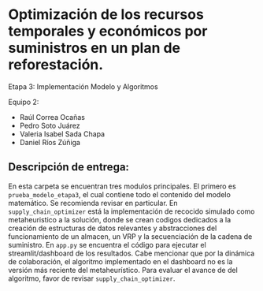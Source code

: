 # Optimización de los recursos temporales y económicos por suministros en un plan de reforestación.
Etapa 3: Implementación Modelo y Algoritmos

Equipo 2:
- Raúl Correa Ocañas
- Pedro Soto Juárez
- Valeria Isabel Sada Chapa
- Daniel Ríos Zúñiga

## Descripción de entrega:
En esta carpeta se encuentran tres modulos principales. El primero es `prueba_modelo_etapa3`, el cual contiene todo el contenido del modelo matemático. Se recomienda revisar en particular. En `supply_chain_optimizer` está la implementación de recocido simulado como metaheuristico a la solución, donde se crean codigos dedicados a la creación de estructuras de datos relevantes y abstracciones del funcionamiento de un almacen, un VRP y la secuenciación de la cadena de suministro. En `app.py` se encuentra el código para ejecutar el streamlit/dashboard de los resultados. Cabe mencionar que por la dinámica de colaboración, el algoritmo implementado en el dashboard no es la versión más reciente del metaheurístico. Para evaluar el avance de del algoritmo, favor de revisar `supply_chain_optimizer`.